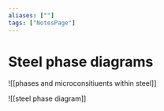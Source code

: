 ```yaml
---
aliases: [""]
tags: ["NotesPage"]
---
```


# Steel phase diagrams
![[phases and microconsitiuents within steel]]

![[steel phase diagram]]